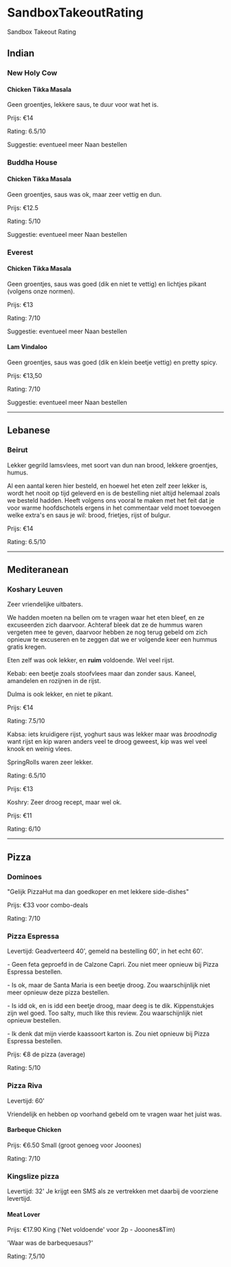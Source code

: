 # SandboxTakeoutRating
Sandbox Takeout Rating

## Indian
### New Holy Cow
#### Chicken Tikka Masala
Geen groentjes, lekkere saus, te duur voor wat het is.

Prijs: €14

Rating: 6.5/10

Suggestie: eventueel meer Naan bestellen

### Buddha House
#### Chicken Tikka Masala
Geen groentjes, saus was ok, maar zeer vettig en dun.

Prijs: €12.5

Rating: 5/10

Suggestie: eventueel meer Naan bestellen

### Everest
#### Chicken Tikka Masala
Geen groentjes, saus was goed (dik en niet te vettig) en lichtjes pikant (volgens onze normen).

Prijs: €13

Rating: 7/10

Suggestie: eventueel meer Naan bestellen

#### Lam Vindaloo
Geen groentjes, saus was goed (dik en klein beetje vettig) en pretty spicy.

Prijs: €13,50

Rating: 7/10

Suggestie: eventueel meer Naan bestellen

---

## Lebanese
### Beirut

Lekker gegrild lamsvlees, met soort van dun nan brood, lekkere groentjes, humus.

Al een aantal keren hier besteld, en hoewel het eten zelf zeer lekker is, wordt het nooit op tijd geleverd en is de bestelling niet altijd helemaal zoals we besteld hadden. Heeft volgens ons vooral te maken met het feit dat je voor warme hoofdschotels ergens in het commentaar veld moet toevoegen welke extra's en saus je wil: brood, frietjes, rijst of bulgur.

Prijs: €14

Rating: 6.5/10

---

## Mediteranean
### Koshary Leuven

Zeer vriendelijke uitbaters.

We hadden moeten na bellen om te vragen waar het eten bleef, en ze excuseerden zich daarvoor. Achteraf bleek dat ze de hummus waren vergeten mee te geven, daarvoor hebben ze nog terug gebeld om zich opnieuw te excuseren en te zeggen dat we er volgende keer een hummus gratis kregen.

Eten zelf was ook lekker, en **ruim** voldoende. Wel veel rijst.

Kebab: een beetje zoals stoofvlees maar dan zonder saus. Kaneel, amandelen en rozijnen in de rijst.

Dulma is ook lekker, en niet te pikant.

Prijs: €14

Rating: 7.5/10

Kabsa: iets kruidigere rijst, yoghurt saus was lekker maar was _broodnodig_ want rijst en kip waren anders veel te droog geweest, kip was wel veel knook en weinig vlees.

SpringRolls waren zeer lekker.

Rating: 6.5/10

Prijs: €13

Koshry: Zeer droog recept, maar wel ok.

Prijs: €11

Rating: 6/10

---

## Pizza
### Dominoes

"Gelijk PizzaHut ma dan goedkoper en met lekkere side-dishes"

Prijs: €33 voor combo-deals

Rating: 7/10

### Pizza Espressa

Levertijd: Geadverteerd 40', gemeld na bestelling 60', in het echt 60'.

*-* Geen feta geproefd in de Calzone Capri. Zou niet meer opnieuw bij Pizza Espressa bestellen.

*-* Is ok, maar de Santa Maria is een beetje droog. Zou waarschijnlijk niet meer opnieuw deze pizza bestellen.

*-* Is idd ok, en is idd een beetje droog, maar deeg is te dik. Kippenstukjes zijn wel goed. Too salty, much like this review. Zou waarschijnlijk niet opnieuw bestellen.

*-* Ik denk dat mijn vierde kaassoort karton is. Zou niet opnieuw bij Pizza Espressa bestellen.

Prijs: €8 de pizza (average)

Rating: 5/10

### Pizza Riva

Levertijd: 60'

Vriendelijk en hebben op voorhand gebeld om te vragen waar het juist was.

#### Barbeque Chicken

Prijs: €6.50 Small (groot genoeg voor Jooones)

Rating: 7/10

### Kingslize pizza

Levertijd: 32'
Je krijgt een SMS als ze vertrekken met daarbij de voorziene levertijd.

#### Meat Lover

Prijs: €17.90 King ('Net voldoende' voor 2p - Jooones&Tim)

'Waar was de barbequesaus?'

Rating: 7,5/10
